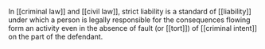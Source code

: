 In [[criminal law]] and [[civil law]], strict liability is a standard of [[liability]] under which a person is legally responsible for the consequences flowing form an activity even in the absence of fault (or [[tort]]) of [[criminal intent]] on the part of the defendant.